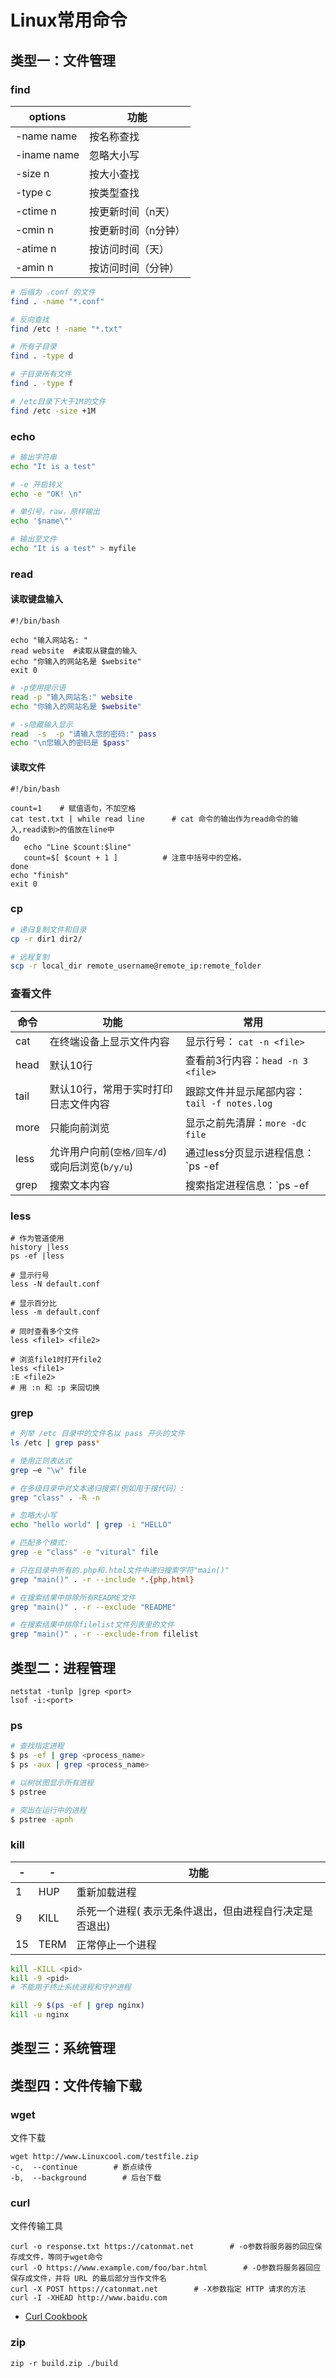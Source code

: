 # Linux常用命令

## 类型一：文件管理

### find

| options     | 功能                |
| ----------- | ------------------- |
| -name name  | 按名称查找          |
| -iname name | 忽略大小写          |
| -size n     | 按大小查找          |
| -type c     | 按类型查找          |
| -ctime n    | 按更新时间（n天）   |
| -cmin n     | 按更新时间（n分钟） |
| -atime n    | 按访问时间（天）    |
| -amin n     | 按访问时间（分钟）  |

```bash
# 后缀为 .conf 的文件
find . -name "*.conf"

# 反向查找
find /etc ! -name "*.txt"

# 所有子目录
find . -type d

# 子目录所有文件
find . -type f

# /etc目录下大于1M的文件
find /etc -size +1M
```

### echo

```bash
# 输出字符串
echo "It is a test"

# -e 开启转义
echo -e "OK! \n"

# 单引号，raw，原样输出
echo '$name\"'

# 输出至文件
echo "It is a test" > myfile
```

### read

#### 读取键盘输入

```shell
#!/bin/bash

echo "输入网站名: "   
read website  #读取从键盘的输入 
echo "你输入的网站名是 $website"  
exit 0
```

```bash
# -p使用提示语
read -p "输入网站名:" website
echo "你输入的网站名是 $website" 
```

```bash
# -s隐藏输入显示
read  -s  -p "请输入您的密码:" pass
echo "\n您输入的密码是 $pass"
```

#### 读取文件

```shell
#!/bin/bash
  
count=1    # 赋值语句，不加空格
cat test.txt | while read line      # cat 命令的输出作为read命令的输入,read读到>的值放在line中
do
   echo "Line $count:$line"
   count=$[ $count + 1 ]          # 注意中括号中的空格。
done
echo "finish"
exit 0
```

### cp

```bash
# 递归复制文件和目录
cp -r dir1 dir2/

# 远程复制
scp -r local_dir remote_username@remote_ip:remote_folder 
```



### 查看文件

| 命令 | 功能                                           | 常用                                          |
| ---- | ---------------------------------------------- | --------------------------------------------- |
| cat  | 在终端设备上显示文件内容                       | 显示行号： `cat -n <file>`                    |
| head | 默认10行                                       | 查看前3行内容：`head -n 3 <file>`             |
| tail | 默认10行，常用于实时打印日志文件内容           | 跟踪文件并显示尾部内容：`tail -f notes.log`   |
| more | 只能向前浏览                                   | 显示之前先清屏：`more -dc file`               |
| less | 允许用户向前(`空格/回车/d`)或向后浏览(`b/y/u`) | 通过less分页显示进程信息：`ps -ef|less`       |
| grep | 搜索文本内容                                   | 搜索指定进程信息：`ps -ef|grep <processname>` |

### less

```shell
# 作为管道使用
history |less
ps -ef |less
```

```shell
# 显示行号
less -N default.conf

# 显示百分比
less -m default.conf
```

```shell
# 同时查看多个文件
less <file1> <file2>

# 浏览file1时打开file2
less <file1>
:E <file2>
# 用 :n 和 :p 来回切换
```

### grep

```bash
# 列举 /etc 目录中的文件名以 pass 开头的文件
ls /etc | grep pass*

# 使用正则表达式
grep –e "\w" file

# 在多级目录中对文本递归搜索(例如用于搜代码）:
grep "class" . -R -n

# 忽略大小写
echo "hello world" | grep -i "HELLO"

# 匹配多个模式:
grep -e "class" -e "vitural" file

# 只在目录中所有的.php和.html文件中递归搜索字符"main()"
grep "main()" . -r --include *.{php,html}

# 在搜索结果中排除所有README文件
grep "main()" . -r --exclude "README"

# 在搜索结果中排除filelist文件列表里的文件
grep "main()" . -r --exclude-from filelist
```



## 类型二：进程管理

```
netstat -tunlp |grep <port>
lsof -i:<port>
```

### ps

```bash
# 查找指定进程
$ ps -ef | grep <process_name>
$ ps -aux | grep <process_name>

# 以树状图显示所有进程
$ pstree

# 突出在运行中的进程
$ pstree -apnh
```

### kill

| -    | -    | 功能                                                    |
| ---- | ---- | ------------------------------------------------------- |
| 1    | HUP  | 重新加载进程                                            |
| 9    | KILL | 杀死一个进程( 表示无条件退出，但由进程自行决定是否退出) |
| 15   | TERM | 正常停止一个进程                                        |

```bash
kill -KILL <pid>
kill -9 <pid>
# 不能用于终止系统进程和守护进程
```

```bash
kill -9 $(ps -ef | grep nginx)
kill -u nginx
```



## 类型三：系统管理





## 类型四：文件传输下载

### wget

文件下载

```shell
wget http://www.Linuxcool.com/testfile.zip
-c,  --continue        # 断点续传
-b,  --background        # 后台下载
```

### curl

文件传输工具

```shell
curl -o response.txt https://catonmat.net        # -o参数将服务器的回应保存成文件，等同于wget命令
curl -O https://www.example.com/foo/bar.html        # -O参数将服务器回应保存成文件，并将 URL 的最后部分当作文件名
curl -X POST https://catonmat.net        # -X参数指定 HTTP 请求的方法
curl -I -XHEAD http://www.baidu.com
```

- [Curl Cookbook](https://catonmat.net/cookbooks/curl)

### zip

```shell
zip -r build.zip ./build
```

